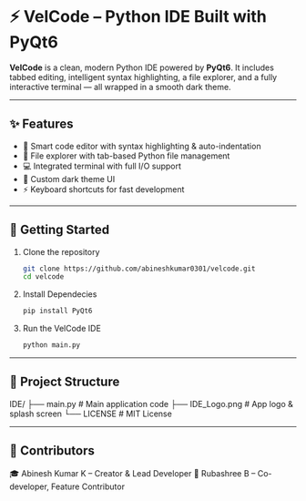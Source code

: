 # ⚡ VelCode – Python IDE Built with PyQt6

**VelCode** is a clean, modern Python IDE powered by **PyQt6**. It includes tabbed editing, intelligent syntax highlighting, a file explorer, and a fully interactive terminal — all wrapped in a smooth dark theme.

---

## ✨ **Features**

- 🧠 Smart code editor with syntax highlighting & auto-indentation  
- 📂 File explorer with tab-based Python file management  
- 💻 Integrated terminal with full I/O support  
- 🎨 Custom dark theme UI  
- ⚡ Keyboard shortcuts for fast development

---

## 🚀 **Getting Started**

1. Clone the repository
   ```bash
   git clone https://github.com/abineshkumar0301/velcode.git
   cd velcode
2. Install Dependecies
   ```bash
   pip install PyQt6 
4. Run the VelCode IDE
   ```bash
   python main.py

---

## 📁 **Project Structure**
IDE/
├── main.py        # Main application code
├── IDE_Logo.png   # App logo & splash screen
└── LICENSE        # MIT License

---

## 👥 **Contributors**

🎓 Abinesh Kumar K – Creator & Lead Developer
🌟 Rubashree B – Co-developer, Feature Contributor



